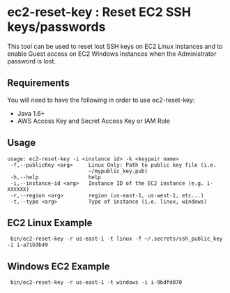 # ec2-reset-key : Reset EC2 SSH keys/passwords

This tool can be used to reset lost SSH keys on EC2 Linux instances and to enable Guest access on EC2 Windows instances when the Administrator password is lost.  

## Requirements

You will need to have the following in order to use ec2-reset-key:

* Java 1.6+
* AWS Access Key and Secret Access Key or IAM Role

## Usage

```
usage: ec2-reset-key -i <instance id> -k <keypair name>
 -f,--publicKey <arg>     Linux Only: Path to public key file (i.e.
                          ~/mypublic_key.pub)
 -h,--help                help
 -i,--instance-id <arg>   Instance ID of the EC2 instance (e.g. i-XXXXXX)
 -r,--region <arg>        region (us-east-1, us-west-1, etc...)
 -t,--type <arg>          Type of instance (i.e. linux, windows)
```

## EC2 Linux Example

     bin/ec2-reset-key -r us-east-1 -t linux -f ~/.secrets/ssh_public_key -i i-a71b3b49


## Windows EC2 Example

     bin/ec2-reset-key -r us-east-1 -t windows -i i-9bdfd070


